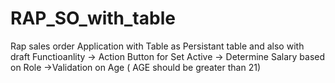 # RAP_SO_with_table
Rap sales order Application with Table as Persistant table and also with draft Functioanlity
-> Action Button for Set Active
-> Determine Salary based on Role 
->Validation on Age ( AGE should be greater than 21) 
